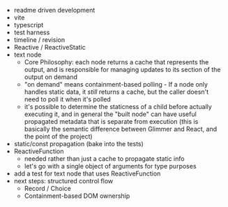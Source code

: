 - readme driven development
- vite
- typescript
- test harness
- timeline / revision
- Reactive / ReactiveStatic
- text node
  - Core Philosophy: each node returns a cache that represents the output, and
    is responsible for managing updates to its section of the output on demand
  - "on demand" means containment-based polling - If a node only handles static
    data, it _still_ returns a cache, but the caller doesn't need to poll it when
    it's polled
  - it's possible to determine the staticness of a child before actually executing
    it, and in general the "built node" can have useful propagated metadata that is
    separate from execution (this is basically the semantic difference between Glimmer
    and React, and the point of the project)
- static/const propagation (bake into the tests)
- ReactiveFunction
  - needed rather than just a cache to propagate static info
  - let's go with a single object of arguments for type purposes
- add a test for text node that uses ReactiveFunction
- next steps: structured control flow
  - Record / Choice
  - Containment-based DOM ownership
